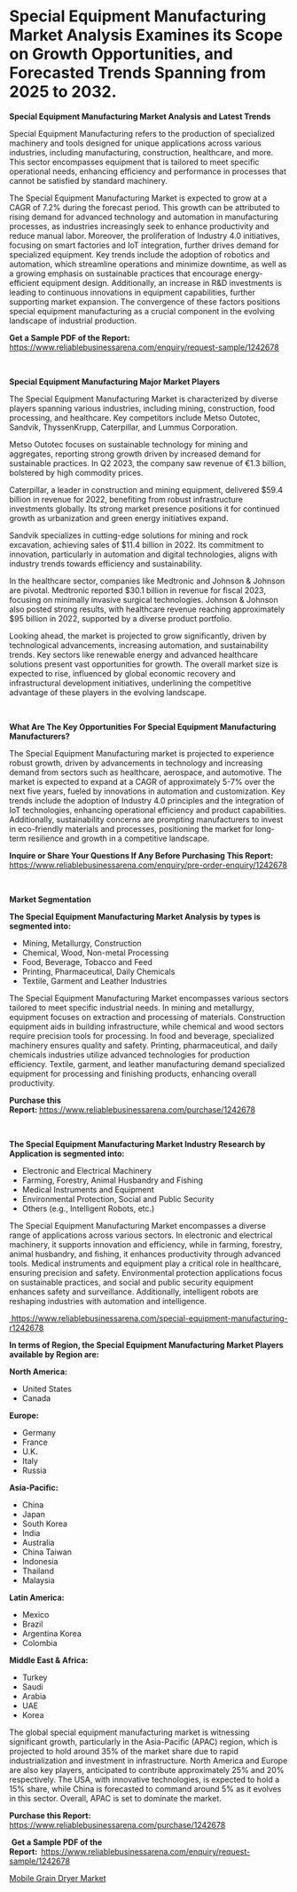 <p><h1>Special Equipment Manufacturing Market Analysis Examines its Scope on Growth Opportunities, and Forecasted Trends Spanning from 2025 to 2032.</h1></p><p><strong>Special Equipment Manufacturing Market Analysis and Latest Trends</strong></p>
<p><p>Special Equipment Manufacturing refers to the production of specialized machinery and tools designed for unique applications across various industries, including manufacturing, construction, healthcare, and more. This sector encompasses equipment that is tailored to meet specific operational needs, enhancing efficiency and performance in processes that cannot be satisfied by standard machinery.</p><p>The Special Equipment Manufacturing Market is expected to grow at a CAGR of 7.2% during the forecast period. This growth can be attributed to rising demand for advanced technology and automation in manufacturing processes, as industries increasingly seek to enhance productivity and reduce manual labor. Moreover, the proliferation of Industry 4.0 initiatives, focusing on smart factories and IoT integration, further drives demand for specialized equipment. Key trends include the adoption of robotics and automation, which streamline operations and minimize downtime, as well as a growing emphasis on sustainable practices that encourage energy-efficient equipment design. Additionally, an increase in R&D investments is leading to continuous innovations in equipment capabilities, further supporting market expansion. The convergence of these factors positions special equipment manufacturing as a crucial component in the evolving landscape of industrial production.</p></p>
<p><strong>Get a Sample PDF of the Report:&nbsp;</strong> <a href="https://www.reliablebusinessarena.com/enquiry/request-sample/1242678?utm_campaign=2279&utm_medium=2&utm_source=Github&utm_content=ia&utm_term=21022025&utm_id=special-equipment-manufacturing">https://www.reliablebusinessarena.com/enquiry/request-sample/1242678</a></p>
<p>&nbsp;</p>
<p><strong>Special Equipment Manufacturing Major Market Players</strong></p>
<p><p>The Special Equipment Manufacturing Market is characterized by diverse players spanning various industries, including mining, construction, food processing, and healthcare. Key competitors include Metso Outotec, Sandvik, ThyssenKrupp, Caterpillar, and Lummus Corporation. </p><p>Metso Outotec focuses on sustainable technology for mining and aggregates, reporting strong growth driven by increased demand for sustainable practices. In Q2 2023, the company saw revenue of €1.3 billion, bolstered by high commodity prices.</p><p>Caterpillar, a leader in construction and mining equipment, delivered $59.4 billion in revenue for 2022, benefiting from robust infrastructure investments globally. Its strong market presence positions it for continued growth as urbanization and green energy initiatives expand.</p><p>Sandvik specializes in cutting-edge solutions for mining and rock excavation, achieving sales of $11.4 billion in 2022. Its commitment to innovation, particularly in automation and digital technologies, aligns with industry trends towards efficiency and sustainability.</p><p>In the healthcare sector, companies like Medtronic and Johnson & Johnson are pivotal. Medtronic reported $30.1 billion in revenue for fiscal 2023, focusing on minimally invasive surgical technologies. Johnson & Johnson also posted strong results, with healthcare revenue reaching approximately $95 billion in 2022, supported by a diverse product portfolio.</p><p>Looking ahead, the market is projected to grow significantly, driven by technological advancements, increasing automation, and sustainability trends. Key sectors like renewable energy and advanced healthcare solutions present vast opportunities for growth. The overall market size is expected to rise, influenced by global economic recovery and infrastructural development initiatives, underlining the competitive advantage of these players in the evolving landscape.</p></p>
<p>&nbsp;</p>
<p><strong>What Are The Key Opportunities For Special Equipment Manufacturing Manufacturers?</strong></p>
<p><p>The Special Equipment Manufacturing market is projected to experience robust growth, driven by advancements in technology and increasing demand from sectors such as healthcare, aerospace, and automotive. The market is expected to expand at a CAGR of approximately 5-7% over the next five years, fueled by innovations in automation and customization. Key trends include the adoption of Industry 4.0 principles and the integration of IoT technologies, enhancing operational efficiency and product capabilities. Additionally, sustainability concerns are prompting manufacturers to invest in eco-friendly materials and processes, positioning the market for long-term resilience and growth in a competitive landscape.</p></p>
<p><strong>Inquire or Share Your Questions If Any Before Purchasing This Report:</strong> <a href="https://www.reliablebusinessarena.com/enquiry/pre-order-enquiry/1242678?utm_campaign=2279&utm_medium=2&utm_source=Github&utm_content=ia&utm_term=21022025&utm_id=special-equipment-manufacturing">https://www.reliablebusinessarena.com/enquiry/pre-order-enquiry/1242678</a></p>
<p>&nbsp;</p>
<p><strong>Market Segmentation</strong></p>
<p><strong>The Special Equipment Manufacturing Market Analysis by types is segmented into:</strong></p>
<p><ul><li>Mining, Metallurgy, Construction</li><li>Chemical, Wood, Non-metal Processing</li><li>Food, Beverage, Tobacco and Feed</li><li>Printing, Pharmaceutical, Daily Chemicals</li><li>Textile, Garment and Leather Industries</li></ul></p>
<p><p>The Special Equipment Manufacturing Market encompasses various sectors tailored to meet specific industrial needs. In mining and metallurgy, equipment focuses on extraction and processing of materials. Construction equipment aids in building infrastructure, while chemical and wood sectors require precision tools for processing. In food and beverage, specialized machinery ensures quality and safety. Printing, pharmaceutical, and daily chemicals industries utilize advanced technologies for production efficiency. Textile, garment, and leather manufacturing demand specialized equipment for processing and finishing products, enhancing overall productivity.</p></p>
<p><strong>Purchase this Report:&nbsp;</strong><a href="https://www.reliablebusinessarena.com/purchase/1242678?utm_campaign=2279&utm_medium=2&utm_source=Github&utm_content=ia&utm_term=21022025&utm_id=special-equipment-manufacturing">https://www.reliablebusinessarena.com/purchase/1242678</a></p>
<p>&nbsp;</p>
<p><strong>The Special Equipment Manufacturing Market Industry Research by Application is segmented into:</strong></p>
<p><ul><li>Electronic and Electrical Machinery</li><li>Farming, Forestry, Animal Husbandry and Fishing</li><li>Medical Instruments and Equipment</li><li>Environmental Protection, Social and Public Security</li><li>Others (e.g., Intelligent Robots, etc.)</li></ul></p>
<p><p>The Special Equipment Manufacturing Market encompasses a diverse range of applications across various sectors. In electronic and electrical machinery, it supports innovation and efficiency, while in farming, forestry, animal husbandry, and fishing, it enhances productivity through advanced tools. Medical instruments and equipment play a critical role in healthcare, ensuring precision and safety. Environmental protection applications focus on sustainable practices, and social and public security equipment enhances safety and surveillance. Additionally, intelligent robots are reshaping industries with automation and intelligence.</p></p>
<p><a href="https://www.reliablebusinessarena.com/special-equipment-manufacturing-r1242678?utm_campaign=2279&utm_medium=2&utm_source=Github&utm_content=ia&utm_term=21022025&utm_id=special-equipment-manufacturing">&nbsp;https://www.reliablebusinessarena.com/special-equipment-manufacturing-r1242678</a></p>
<p><strong>In terms of Region, the Special Equipment Manufacturing Market Players available by Region are:</strong></p>
<p>
    <p> <strong> North America: </strong>
        <ul>
            <li>United States</li>
            <li>Canada</li>
        </ul>
        </p> 
    <p> <strong> Europe: </strong>
        <ul>
            <li>Germany</li>
            <li>France</li>
            <li>U.K.</li>
            <li>Italy</li>
            <li>Russia</li>
        </ul>
        </p> 
    <p> <strong> Asia-Pacific: </strong>
        <ul>
            <li>China</li>
            <li>Japan</li>
            <li>South Korea</li>
            <li>India</li>
            <li>Australia</li>
            <li>China Taiwan</li>
            <li>Indonesia</li>
            <li>Thailand</li>
            <li>Malaysia</li>
        </ul>
        </p> 
    <p> <strong> Latin America: </strong>
        <ul>
            <li>Mexico</li>
            <li>Brazil</li>
            <li>Argentina Korea</li>
            <li>Colombia</li>
        </ul>
        </p> 
    <p> <strong> Middle East & Africa: </strong>
        <ul>
            <li>Turkey</li>
            <li>Saudi</li>
            <li>Arabia</li>
            <li>UAE</li>
            <li>Korea</li>
        </ul>
    </p>
    </p>
<p><p>The global special equipment manufacturing market is witnessing significant growth, particularly in the Asia-Pacific (APAC) region, which is projected to hold around 35% of the market share due to rapid industrialization and investment in infrastructure. North America and Europe are also key players, anticipated to contribute approximately 25% and 20% respectively. The USA, with innovative technologies, is expected to hold a 15% share, while China is forecasted to command around 5% as it evolves in this sector. Overall, APAC is set to dominate the market.</p></p>
<p><strong>Purchase this Report: </strong><a href="https://www.reliablebusinessarena.com/purchase/1242678?utm_campaign=2279&utm_medium=2&utm_source=Github&utm_content=ia&utm_term=21022025&utm_id=special-equipment-manufacturing">https://www.reliablebusinessarena.com/purchase/1242678</a></p>
<p>&nbsp;<strong>Get a Sample PDF of the Report:&nbsp;&nbsp;</strong><a href="https://www.reliablebusinessarena.com/enquiry/request-sample/1242678?utm_campaign=2279&utm_medium=2&utm_source=Github&utm_content=ia&utm_term=21022025&utm_id=special-equipment-manufacturing">https://www.reliablebusinessarena.com/enquiry/request-sample/1242678</a></p>
<p><strong></strong></p>
<p><p><a href="https://github.com/tamiaknaub6/Market-Research-Report-List-1/blob/main/mobile-grain-dryer-market.md?utm_campaign=2279&utm_medium=2&utm_source=Github&utm_content=ia&utm_term=21022025&utm_id=special-equipment-manufacturing">Mobile Grain Dryer Market</a></p></p>